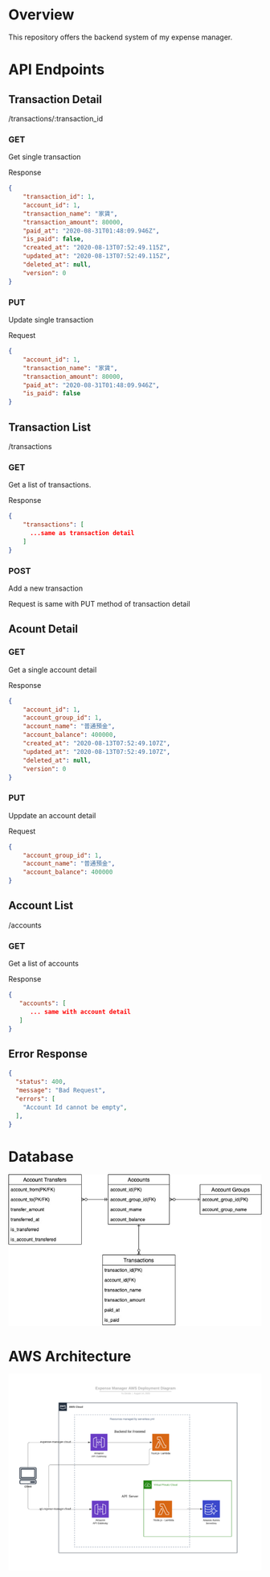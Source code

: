 # Overview 
This repository offers the backend system of my expense manager.

# API Endpoints

## Transaction Detail
/transactions/:transaction_id

### GET
Get single transaction

Response
```json
{
    "transaction_id": 1,
    "account_id": 1,
    "transaction_name": "家賃",
    "transaction_amount": 80000,
    "paid_at": "2020-08-31T01:48:09.946Z",
    "is_paid": false,
    "created_at": "2020-08-13T07:52:49.115Z",
    "updated_at": "2020-08-13T07:52:49.115Z",
    "deleted_at": null,
    "version": 0
}
```

### PUT
Update single transaction

Request 
```json
{
    "account_id": 1,
    "transaction_name": "家賃",
    "transaction_amount": 80000,
    "paid_at": "2020-08-31T01:48:09.946Z",
    "is_paid": false
}
```

## Transaction List
/transactions

### GET
Get a list of transactions.

Response
```json
{
    "transactions": [
      ...same as transaction detail
    ]
}
```

### POST
Add a new transaction

Request is same with PUT method of transaction detail

## Acount Detail
### GET
Get a single account detail

Response
```json
{
    "account_id": 1,
    "account_group_id": 1,
    "account_name": "普通預金",
    "account_balance": 400000,
    "created_at": "2020-08-13T07:52:49.107Z",
    "updated_at": "2020-08-13T07:52:49.107Z",
    "deleted_at": null,
    "version": 0
}
```

### PUT 
Uppdate an account detail

Request
```json
{
    "account_group_id": 1,
    "account_name": "普通預金",
    "account_balance": 400000
}
```

## Account List 
/accounts

### GET
Get a list of accounts

Response
```json
{
   "accounts": [
      ... same with account detail
   ]
}
```



## Error Response 
```json
{
  "status": 400,
  "message": "Bad Request",
  "errors": [
    "Account Id cannot be empty",
  ],
}
```





# Database

![ER Diagram](./er-diagram.jpg "ER Diagram")

# AWS Architecture

![Deployment Diagram](./deployment-diagram.png "Deployment Diagram")